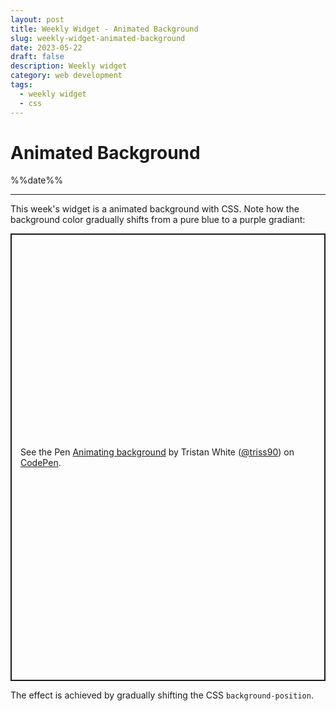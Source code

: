 ```yaml
---
layout: post
title: Weekly Widget - Animated Background
slug: weekly-widget-animated-background
date: 2023-05-22
draft: false
description: Weekly widget
category: web development
tags:
  - weekly widget
  - css
---
```


# Animated Background

<p class='timestamp'><time datetime='%%date%%'>%%date%%</time></p><hr>

This week's widget is a animated background with CSS. Note how the background color gradually shifts from a pure blue to a purple gradiant:

<p class="codepen" data-height="715.390625" data-default-tab="result" data-slug-hash="KKwGKKQ" data-user="triss90" data-token="aa67671b3662cab49fb6bfb8668bf419" style="height: 715.390625px; box-sizing: border-box; display: flex; align-items: center; justify-content: center; border: 2px solid; margin: 1em 0; padding: 1em;">
  <span>See the Pen <a href="https://codepen.io/triss90/pen/KKwGKKQ/aa67671b3662cab49fb6bfb8668bf419">
  Animating background</a> by Tristan  White (<a href="https://codepen.io/triss90">@triss90</a>)
  on <a href="https://codepen.io">CodePen</a>.</span>
</p>
<script async src="https://cpwebassets.codepen.io/assets/embed/ei.js"></script>

The effect is achieved by gradually shifting the CSS `background-position`.
